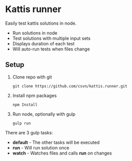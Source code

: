 # Kattis runner

Easily test kattis solutions in node.

* Run solutions in node
* Test solutions with multiple input sets
* Displays duration of each test
* Will auto-run tests when files change

## Setup
1. Clone repo with git

    ```
    git clone https://github.com/csvn/kattis.runner.git
    ```

2. Install npm packages

    ```
    npm Install
    ```

3. Run node, optionally with gulp

    ```
    gulp run
    ```

There are 3 gulp tasks:

* **default** - The other tasks will be executed
* **run** - Will run solution once
* **watch** - Watches files and calls **run** on changes
